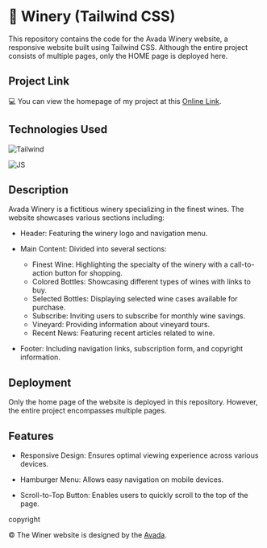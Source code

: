 # 🍇 Winery (Tailwind CSS)

<p>
This repository contains the code for the Avada Winery website, a responsive website built using Tailwind CSS. Although the entire project consists of multiple pages, only the HOME page is deployed here.
</p>


## Project Link

💻 You can view the homepage of my project at this [Online Link](https://simamatin.github.io/Winery/).


## Technologies Used


![Tailwind](https://img.shields.io/badge/Tailwind_CSS-38B2AC?style=for-the-badge&logo=tailwind-css&logoColor=white)

![JS](https://img.shields.io/badge/JavaScript-323330?style=for-the-badge&logo=javascript&logoColor=F7DF1E)


## Description

Avada Winery is a fictitious winery specializing in the finest wines. The website showcases various sections including:

- Header: Featuring the winery logo and navigation menu.

- Main Content: Divided into several sections:
  - Finest Wine: Highlighting the specialty of the winery with a call-to-action button for shopping.
  - Colored Bottles: Showcasing different types of wines with links to buy.
  - Selected Bottles: Displaying selected wine cases available for purchase.
  - Subscribe: Inviting users to subscribe for monthly wine savings.
  - Vineyard: Providing information about vineyard tours.
  - Recent News: Featuring recent articles related to wine.

- Footer: Including navigation links, subscription form, and copyright information.


## Deployment

Only the home page of the website is deployed in this repository. However, the entire project encompasses multiple pages.


## Features

- Responsive Design: Ensures optimal viewing experience across various devices.

- Hamburger Menu: Allows easy navigation on mobile devices.

- Scroll-to-Top Button: Enables users to quickly scroll to the top of the page.



copyright

© The Winer website is designed by the [Avada](https://avada.website/winery/).

